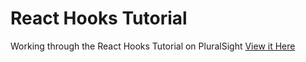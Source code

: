 # React Hooks Tutorial
Working through the React Hooks Tutorial on PluralSight
[View it Here](https://app.pluralsight.com/library/courses/using-react-hooks/table-of-contents)